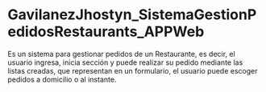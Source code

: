 # GavilanezJhostyn_SistemaGestionPedidosRestaurants_APPWeb
Es un sistema para gestionar pedidos de un Restaurante, es decir, el usuario ingresa, inicia sección y puede realizar su pedido mediante las listas creadas, que representan en un formulario, el usuario puede escoger pedidos a domicilio o al instante. 

